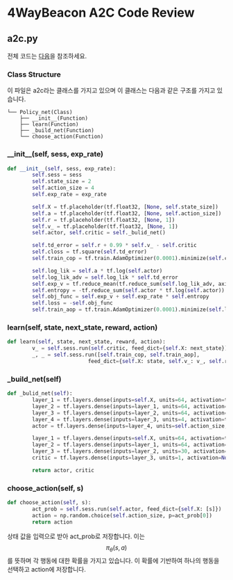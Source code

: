 # 4WayBeacon A2C Code Review

## a2c.py

전체 코드는 [다음](https://github.com/sc2-korean-level/MoveToBeacon/blob/master/4wayBeacon_a2c/a2c.py)을 참조하세요.

### Class Structure

이 파일은 a2c라는 클래스를 가지고 있으며 이 클래스는 다음과 같은 구조를 가지고 있습니다.

```text
└── Policy_net(Class)
    ├── __init__(Function)
    ├── learn(Function)
    ├── _build_net(Function)
    └── choose_action(Function)
```

### \_\_init\_\_\(self, sess, exp\_rate\)

```python
def __init__(self, sess, exp_rate):
        self.sess = sess
        self.state_size = 2
        self.action_size = 4
        self.exp_rate = exp_rate

        self.X = tf.placeholder(tf.float32, [None, self.state_size])
        self.a = tf.placeholder(tf.float32, [None, self.action_size])
        self.r = tf.placeholder(tf.float32, [None, 1])
        self.v_ = tf.placeholder(tf.float32, [None, 1])
        self.actor, self.critic = self._bulid_net()

        self.td_error = self.r + 0.99 * self.v_ - self.critic
        self.closs = tf.square(self.td_error)
        self.train_cop = tf.train.AdamOptimizer(0.0001).minimize(self.closs)

        self.log_lik = self.a * tf.log(self.actor)
        self.log_lik_adv = self.log_lik * self.td_error
        self.exp_v = tf.reduce_mean(tf.reduce_sum(self.log_lik_adv, axis=1))
        self.entropy = -tf.reduce_sum(self.actor * tf.log(self.actor))
        self.obj_func = self.exp_v + self.exp_rate * self.entropy
        self.loss = -self.obj_func
        self.train_aop = tf.train.AdamOptimizer(0.0001).minimize(self.loss)
```

### learn\(self, state, next\_state, reward, action\)

```python
def learn(self, state, next_state, reward, action):
        v_ = self.sess.run(self.critic, feed_dict={self.X: next_state})
        _, _ = self.sess.run([self.train_cop, self.train_aop],
                          feed_dict={self.X: state, self.v_: v_, self.r: reward, self.a: action})

```

### \_build\_net\(self\)

```python
def _bulid_net(self):
        layer_1 = tf.layers.dense(inputs=self.X, units=64, activation=tf.tanh)
        layer_2 = tf.layers.dense(inputs=layer_1, units=64, activation=tf.tanh)
        layer_3 = tf.layers.dense(inputs=layer_2, units=64, activation=tf.tanh)
        layer_4 = tf.layers.dense(inputs=layer_3, units=4, activation=tf.tanh)
        actor = tf.layers.dense(inputs=layer_4, units=self.action_size, activation=tf.nn.softmax)

        layer_1 = tf.layers.dense(inputs=self.X, units=64, activation=tf.tanh)
        layer_2 = tf.layers.dense(inputs=layer_1, units=64, activation=tf.tanh)
        layer_3 = tf.layers.dense(inputs=layer_2, units=30, activation=tf.tanh)
        critic = tf.layers.dense(inputs=layer_3, units=1, activation=None)

        return actor, critic
```

### choose\_action\(self, s\)

```python
def choose_action(self, s):
        act_prob = self.sess.run(self.actor, feed_dict={self.X: [s]})
        action = np.random.choice(self.action_size, p=act_prob[0])
        return action
```

상태 값을 입력으로 받아 act\_prob로 저장합니다. 이는 $$\pi_\theta(s,a)$$ 를 뜻하며 각 행동에 대한 확률을 가지고 있습니다. 이 확률에 기반하여 하나의 행동을 선택하고 action에 저장합니다.

